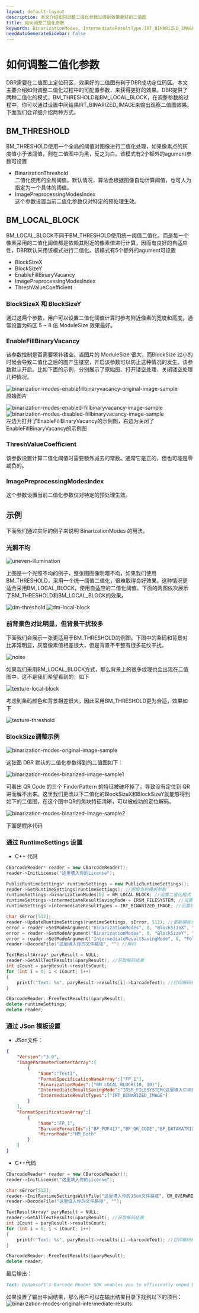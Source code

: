 ```yaml
---   
layout: default-layout
description: 本文介绍如何调整二值化参数以得到效果更好的二值图
title: 如何调整二值化参数 
keywords: BinarizationModes, IntermediateResultType.IRT_BINARIZED_IMAGE  
needAutoGenerateSidebar: false
---
```


# 如何调整二值化参数

DBR需要在二值图上定位码区，效果好的二值图有利于DBR成功定位码区。本文主要介绍如何调整二值化过程中的可配置参数，来获得更好的效果。DBR提供了两种二值化的模式，BM_THRESHOLD和BM_LOCAL_BLOCK，在调整参数的过程中，你可以通过设置中间结果IRT_BINARIZED_IMAGE来输出观察二值图效果。下面我们会详细介绍两种方式。

## BM_THRESHOLD

BM_THRESHOLD使用一个全局的阈值对图像进行二值化处理，如果像素点的灰度值小于该阈值，则在二值图中为黑，反之为白。该模式有2个额外的agument参数可设置
- BinarizationThreshold   
二值化使用的全局阈值。默认情况，算法会根据图像自动计算阈值，也可人为指定为一个具体的阈值。
- ImagePreprocessingModesIndex   
这个参数设置当前二值化参数仅对特定的预处理生效。

## BM_LOCAL_BLOCK

BM_LOCAL_BLOCK不同于BM_THRESHOLD使用统一阈值二值化，而是每一个像素采用的二值化阈值都是依赖其附近的像素值进行计算，因而有良好的自适应性，DBR默认采用该模式进行二值化。该模式有5个额外的agument可设置 
- BlockSizeX   
- BlockSizeY  
- EnableFillBinaryVacancy  
- ImagePreprocessingModesIndex  
- ThreshValueCoefficient  

### BlockSizeX 和 BlockSizeY  

通过这两个参数，用户可以设置二值化阈值计算时参考附近像素的宽度和高度。通常设置为码区 5 ~ 8 倍 ModuleSize 效果最好。

### EnableFillBinaryVacancy

该参数控制是否需要填补镂空。当图片的 ModuleSize 很大，而BlockSize 过小的时候会导致二值化之后的图产生镂空，开启该参数可以防止这种情况的发生。该参数默认开启。比如下面的示例，分别展示了原始图、打开镂空处理、关闭镂空处理几种情况。 

![binarization-modes-enablefillbinaryvacancy-original-image-sample][5]  
原始图片

![binarization-modes-enabled-fillbinaryvacancy-image-sample][6]
![binarization-modes-disabled-fillbinaryvacancy-image-sample][7]  
左边为打开了EnableFillBinaryVacancy的示例图，右边为关闭了EnableFillBinaryVacancy的示例图

### ThreshValueCoefficient  

该参数设置计算二值化阈值时需要额外减去的常数。通常它是正的，但也可能是零或负的。  

### ImagePreprocessingModesIndex

这个参数设置当前二值化参数仅对特定的预处理生效。

## 示例  

下面我们通过实际的例子来说明 BinarizationModes 的用法。

### 光照不均

![uneven-illumination][8]

上图是一个光照不均的例子，整张图图像明暗不均，如果我们使用BM_THRESHOLD，采用一个统一阈值二值化，很难取得良好效果。这种情况更适合采用BM_LOCAL_BLOCK，使用自适应的二值化阈值。下面的两图依次展示了BM_THRESHOLD和BM_LOCAL_BLOCK的效果。

![dm-threshold][9]
![dm-local-block][10]

### 前背景色对比明显，但背景干扰较多

下面我们会展示一张更适用于BM_THRESHOLD的例图。下图中的条码和背景对比非常明显，灰度像素值相差很大，但是背景不平整有很多花纹干扰。

![noise][11]

如果我们采用BM_LOCAL_BLOCK方式，那么背景上的很多纹理也会出现在二值图中，这不是我们希望看到的，如下

![texture-local-block][12]

考虑到条码颜色和背景相差很大，因此采用BM_THRESHOLD更为合适，效果如下

![texture-threshold][13]

### BlockSize调整示例

![binarization-modes-original-image-sample][1]  

这张图 DBR 默认的二值化参数得到的二值图如下： 

![binarization-modes-binarized-image-sample1][2]  

可看出 QR Code 的三个 FinderPattern 的特征被破坏掉了，导致没有定位到 QR 进而解不出来。这里我们更改以下二值化的BlockSizeX和BlockSizeY就能够得到如下的二值图，在这个图中QR的角块特征清晰，可以被成功的定位解码。  

![binarization-modes-binarized-image-sample2][3]  

下面是程序代码

### 通过 RuntimeSettings 设置  
- C++ 代码  

``` c++
CBarcodeReader* reader = new CBarcodeReader();
reader->InitLicense("这里填入你的License");

PublicRuntimeSettings* runtimeSettings = new PublicRuntimeSettings();
reader->GetRuntimeSettings(runtimeSettings); //提取当前模板参数
runtimeSettings->binarizationModes[0] = BM_LOCAL_BLOCK; //设置二值化模式
runtimeSettings->intermediateResultSavingMode = IRSM_FILESYSTEM; //设置中间结果保存到文件
runtimeSettings->intermediateResultTypes = IRT_BINARIZED_IMAGE; //设置导出二值图作为中间结果

char sError[512];
reader->UpdateRuntimeSettings(runtimeSettings, sError, 512); //更新模板参数
error = reader->SetModeArgument("BinarizationModes", 0, "BlockSizeX", "10"); //设置横向 block 大小
error = reader->SetModeArgument("BinarizationModes", 0, "BlockSizeY", "10"); //设置纵向 block 大小
error = reader->SetModeArgument("IntermediateResultSavingMode", 0, "FolderPath", "填入中间结果目录");
reader->DecodeFile("这里填入你的文件路径", "") //解码

TextResultArray* paryResult = NULL;
reader->GetAllTextResults(&paryResult); //获取解码结果
int iCount = paryResult->resultsCount;
for (int i = 0; i < iCount; i++)
{
    printf("Text: %s", paryResult->results[i]->barcodeText); //打印解码结果
}

CBarcodeReader::FreeTextResults(&paryResult);
delete runtimeSettings;
delete reader;
```  

### 通过 JSon 模板设置  
- JSon文件：  

``` json
{
    "Version":"3.0",
    "ImageParameterContentArray":[
        {
            "Name":"Test1",
            "FormatSpecificationNameArray":["FP_1"],
            "BinarizationModes":["BM_LOCAL_BLOCK(10, 10)"],
            "IntermediateResultSavingMode":"IRSM_FILESYSTEM(这里填入中间结果目录)",
            "IntermediateResultTypes":["IRT_BINARIZED_IMAGE"]
        }
    ],
    "FormatSpecificationArray":[
        {
            "Name":"FP_1",
            "BarcodeFormatIds":["BF_PDF417","BF_QR_CODE","BF_DATAMATRIX"],
            "MirrorMode":"MM_Both"
        }
    ]
}
```

- C++代码  

``` C++
CBarcodeReader* reader = new CBarcodeReader();
reader->InitLicense("这里填入你的License");

char sError[512];
reader->InitRuntimeSettingsWithFile("这里填入你的JSon文件路径", CM_OVERWRITE, sError, 512);
reader->DecodeFile("这里填入你的文件路径", "");

TextResultArray* paryResult = NULL;
reader->GetAllTextResults(&paryResult); //获取解码结果
int iCount = paryResult->resultsCount;
for (int i = 0; i < iCount; i++)
{
    printf("Text: %s", paryResult->results[i]->barcodeText); //打印解码结果
}

CBarcodeReader::FreeTextResults(&paryResult);
delete reader;
```

最后输出：

``` md
Text: Dynamsoft's Barcode Reader SDK enables you to efficiently embed barcode reading functionality in your web, desktop or mobile application using just a few lines of code.
```  

如果设置了输出中间结果，那么用户可以在输出结果目录下找到以下的项目：  
![binarization-modes-original-intermediate-results][4]

[1]:assets\how-to-set-binarization-modes\binarization-modes-original-image-sample.png
[2]:assets\how-to-set-binarization-modes\binarization-modes-binarized-image-sample1.png
[3]:assets\how-to-set-binarization-modes\binarization-modes-binarized-image-sample2.png
[4]:assets\how-to-set-binarization-modes\binarization-modes-original-intermediate-results.png
[5]:assets\how-to-set-binarization-modes\binarization-modes-enablefillbinaryvacancy-original-image-sample.png
[6]:assets\how-to-set-binarization-modes\binarization-modes-enabled-fillbinaryvacancy-image-sample.png
[7]:assets\how-to-set-binarization-modes\binarization-modes-disabled-fillbinaryvacancy-image-sample.png
[8]:assets\how-to-set-binarization-modes\uneven-illumination.png
[9]:assets\how-to-set-binarization-modes\dm-threshold.png
[10]:assets\how-to-set-binarization-modes\dm-local-block.png
[11]:assets\how-to-set-binarization-modes\noise.png
[12]:assets\how-to-set-binarization-modes\texture-bm-local-block.png
[13]:assets\how-to-set-binarization-modes\texture-bm-threshold.png